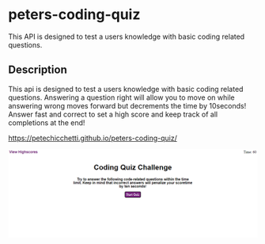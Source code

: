 # peters-coding-quiz
This API is designed to test a users knowledge with basic coding related questions. 

## Description
This api is designed to test a users knowledge with basic coding related questions. Answering a question right will allow you to move on while answering wrong moves forward but decrements the time by 10seconds! Answer fast and correct to set a high score and keep track of all completions at the end!

https://petechicchetti.github.io/peters-coding-quiz/

![This is an image of the deployed website](./assets/images/quiz-start-page.png)